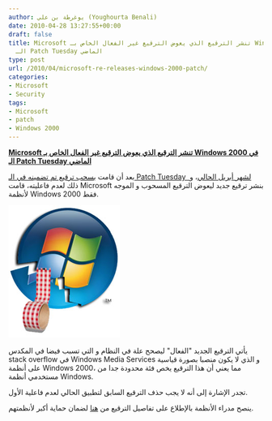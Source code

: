 ```yaml
---
author: يوغرطة بن علي (Youghourta Benali)
date: 2010-04-28 13:27:55+00:00
draft: false
title: Microsoft تنشر الترقيع الذي يعوض الترقيع غير الفعال الخاص بـ Windows 2000 في
  الـ Patch Tuesday الماضي
type: post
url: /2010/04/microsoft-re-releases-windows-2000-patch/
categories:
- Microsoft
- Security
tags:
- Microsoft
- patch
- Windows 2000
---
```


[**Microsoft تنشر الترقيع الذي يعوض الترقيع غير الفعال الخاص بـ Windows 2000 في الـ Patch Tuesday الماضي**](https://www.it-scoop.com/2010/04/Microsoft-Re-releases-Windows-2000-Patch)


بعد أن قامت [بسحب ترقيع تم تضمينه في الـ Patch Tuesday  لشهر أبريل الحالي](../../../../../2010/04/microsoft-pulls-windows-2000-server-patch/)، و ذلك لعدم فاعليته، قامت Microsoft بنشر ترقيع جديد ليعوض الترقيع المسحوب و الموجه لأنظمة Windows 2000 فقط.

[![](Patch-tuesday.jpg)
](https://www.it-scoop.com/2010/04/Microsoft-Re-releases-Windows-2000-Patch)

يأتي الترقيع الجديد "الفعال" ليصحح علة في النظام و التي تسبب فيضا في المكدس stack overflow في Windows Media Services و الذي لا يكون منصبا بصورة قياسية على أنظمة Windows 2000، مما يعني أن هذا الترقيع يخص فئة محدودة جدا من مستخدمي أنظمة Windows.

تجدر الإشارة إلى أنه لا يجب حذف الترقيع السابق لتطبيق الحالي لعدم فاعلية الأول.

ينصح مدراء الأنظمة بالإطلاع على تفاصيل الترقيع من [هنا](http://www.microsoft.com/technet/security/Bulletin/MS10-025.mspx) لضمان حماية أكبر لأنظمتهم.
